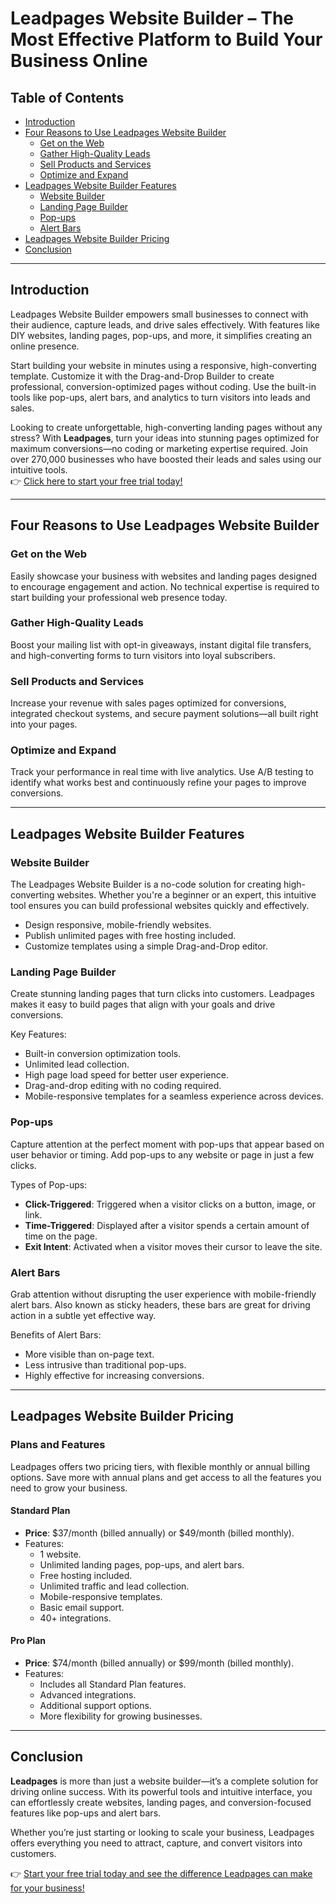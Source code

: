 # Leadpages Website Builder – The Most Effective Platform to Build Your Business Online

## Table of Contents

- [Introduction](#introduction)
- [Four Reasons to Use Leadpages Website Builder](#four-reasons-to-use-leadpages-website-builder)
  - [Get on the Web](#get-on-the-web)
  - [Gather High-Quality Leads](#gather-high-quality-leads)
  - [Sell Products and Services](#sell-products-and-services)
  - [Optimize and Expand](#optimize-and-expand)
- [Leadpages Website Builder Features](#leadpages-website-builder-features)
  - [Website Builder](#website-builder)
  - [Landing Page Builder](#landing-page-builder)
  - [Pop-ups](#pop-ups)
  - [Alert Bars](#alert-bars)
- [Leadpages Website Builder Pricing](#leadpages-website-builder-pricing)
- [Conclusion](#conclusion)

---

## Introduction

Leadpages Website Builder empowers small businesses to connect with their audience, capture leads, and drive sales effectively. With features like DIY websites, landing pages, pop-ups, and more, it simplifies creating an online presence.

Start building your website in minutes using a responsive, high-converting template. Customize it with the Drag-and-Drop Builder to create professional, conversion-optimized pages without coding. Use the built-in tools like pop-ups, alert bars, and analytics to turn visitors into leads and sales.

Looking to create unforgettable, high-converting landing pages without any stress? With **Leadpages**, turn your ideas into stunning pages optimized for maximum conversions—no coding or marketing expertise required. Join over 270,000 businesses who have boosted their leads and sales using our intuitive tools.  
👉 [Click here to start your free trial today!](https://bit.ly/LEadPages)

---

## Four Reasons to Use Leadpages Website Builder

### Get on the Web

Easily showcase your business with websites and landing pages designed to encourage engagement and action. No technical expertise is required to start building your professional web presence today.

### Gather High-Quality Leads

Boost your mailing list with opt-in giveaways, instant digital file transfers, and high-converting forms to turn visitors into loyal subscribers.

### Sell Products and Services

Increase your revenue with sales pages optimized for conversions, integrated checkout systems, and secure payment solutions—all built right into your pages.

### Optimize and Expand

Track your performance in real time with live analytics. Use A/B testing to identify what works best and continuously refine your pages to improve conversions.

---

## Leadpages Website Builder Features

### Website Builder

The Leadpages Website Builder is a no-code solution for creating high-converting websites. Whether you're a beginner or an expert, this intuitive tool ensures you can build professional websites quickly and effectively.

- Design responsive, mobile-friendly websites.
- Publish unlimited pages with free hosting included.
- Customize templates using a simple Drag-and-Drop editor.

### Landing Page Builder

Create stunning landing pages that turn clicks into customers. Leadpages makes it easy to build pages that align with your goals and drive conversions.

Key Features:
- Built-in conversion optimization tools.
- Unlimited lead collection.
- High page load speed for better user experience.
- Drag-and-drop editing with no coding required.
- Mobile-responsive templates for a seamless experience across devices.

### Pop-ups

Capture attention at the perfect moment with pop-ups that appear based on user behavior or timing. Add pop-ups to any website or page in just a few clicks.

Types of Pop-ups:
- **Click-Triggered**: Triggered when a visitor clicks on a button, image, or link.
- **Time-Triggered**: Displayed after a visitor spends a certain amount of time on the page.
- **Exit Intent**: Activated when a visitor moves their cursor to leave the site.

### Alert Bars

Grab attention without disrupting the user experience with mobile-friendly alert bars. Also known as sticky headers, these bars are great for driving action in a subtle yet effective way.

Benefits of Alert Bars:
- More visible than on-page text.
- Less intrusive than traditional pop-ups.
- Highly effective for increasing conversions.

---

## Leadpages Website Builder Pricing

### Plans and Features

Leadpages offers two pricing tiers, with flexible monthly or annual billing options. Save more with annual plans and get access to all the features you need to grow your business.

#### Standard Plan
- **Price**: $37/month (billed annually) or $49/month (billed monthly).
- Features:
  - 1 website.
  - Unlimited landing pages, pop-ups, and alert bars.
  - Free hosting included.
  - Unlimited traffic and lead collection.
  - Mobile-responsive templates.
  - Basic email support.
  - 40+ integrations.

#### Pro Plan
- **Price**: $74/month (billed annually) or $99/month (billed monthly).
- Features:
  - Includes all Standard Plan features.
  - Advanced integrations.
  - Additional support options.
  - More flexibility for growing businesses.

---

## Conclusion

**Leadpages** is more than just a website builder—it’s a complete solution for driving online success. With its powerful tools and intuitive interface, you can effortlessly create websites, landing pages, and conversion-focused features like pop-ups and alert bars.

Whether you’re just starting or looking to scale your business, Leadpages offers everything you need to attract, capture, and convert visitors into customers.  

👉 [Start your free trial today and see the difference Leadpages can make for your business!](https://bit.ly/LEadPages)

